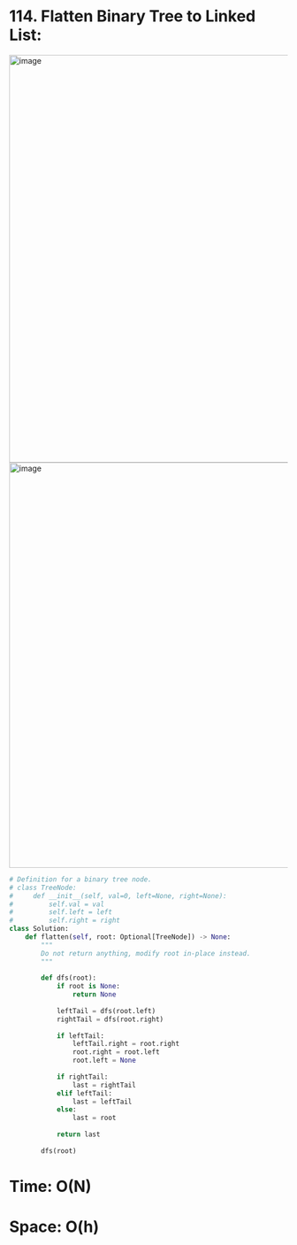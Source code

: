 # 114. Flatten Binary Tree to Linked List:


<img width="737" alt="image" src="https://user-images.githubusercontent.com/35987583/163696323-2e7c58db-1748-4063-a08e-c7b0a2fdecbf.png">
<img width="733" alt="image" src="https://user-images.githubusercontent.com/35987583/163696330-1ecc5397-a61c-4ae0-8873-0f29dde92cde.png">


```python
# Definition for a binary tree node.
# class TreeNode:
#     def __init__(self, val=0, left=None, right=None):
#         self.val = val
#         self.left = left
#         self.right = right
class Solution:
    def flatten(self, root: Optional[TreeNode]) -> None:
        """
        Do not return anything, modify root in-place instead.
        """
        
        def dfs(root):
            if root is None:
                return None
            
            leftTail = dfs(root.left)
            rightTail = dfs(root.right)
            
            if leftTail:
                leftTail.right = root.right
                root.right = root.left
                root.left = None
                
            if rightTail:
                last = rightTail
            elif leftTail:
                last = leftTail
            else:
                last = root
            
            return last
           
        dfs(root)      
```


# Time: O(N)
# Space: O(h)
